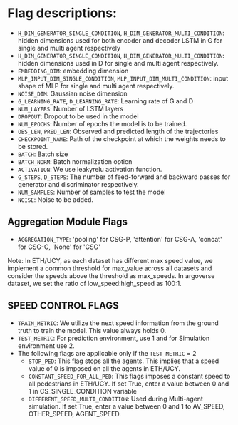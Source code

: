 
# Flag descriptions:

- `H_DIM_GENERATOR_SINGLE_CONDITION`, `H_DIM_GENERATOR_MULTI_CONDITION`: hidden dimensions used for both encoder and decoder LSTM in G for single and multi agent respectively
- `H_DIM_GENERATOR_SINGLE_CONDITION`, `H_DIM_GENERATOR_MULTI_CONDITION`: hidden dimensions used in D for single and multi agent respectively.
- `EMBEDDING_DIM`: embedding dimension
- `MLP_INPUT_DIM_SINGLE_CONDITION`, `MLP_INPUT_DIM_MULTI_CONDITION`: input shape of MLP for single and multi agent respectively.
- `NOISE_DIM`: Gaussian noise dimension
- `G_LEARNING_RATE`, `D_LEARNING_RATE`: Learning rate of G and D
- `NUM_LAYERS`: Number of LSTM layers
- `DROPOUT`: Dropout to be used in the model
- `NUM_EPOCHS`: Number of epochs the model is to be trained. 
- `OBS_LEN`, `PRED_LEN`: Observed and predicted length of the trajectories
- `CHECKPOINT_NAME`: Path of the checkpoint at which the weights needs to be stored.
- `BATCH`: Batch size
- `BATCH_NORM`: Batch normalization option
- `ACTIVATION`: We use leakyrelu activation function.
- `G_STEPS`, `D_STEPS`: The number of feed-forward and backward passes for generator and discriminator respectively.
- `NUM_SAMPLES`: Number of samples to test the model
- `NOISE`: Noise to be added.

## Aggregation Module Flags
- `AGGREGATION_TYPE`: 'pooling' for CSG-P, 'attention' for CSG-A, 'concat' for CSG-C, 'None' for 'CSG'

Note: In ETH/UCY, as each dataset has different max speed value, we implement a common threshold for max_value across all datasets and consider the speeds above the threshold as max_speeds.
In argoverse dataset, we set the ratio of low_speed:high_speed as 100:1.


## SPEED CONTROL FLAGS
- `TRAIN_METRIC`: We utilize the next speed information from the ground truth to train the model. This value always holds 0. 
- `TEST_METRIC`: For prediction environment, use 1 and for Simulation environment use 2.  
- The following flags are applicable only if the `TEST_METRIC` = 2
    - `STOP_PED`: This flag stops all the agents. This implies that a speed value of 0 is imposed on all the agents in ETH/UCY.
    - `CONSTANT_SPEED_FOR_ALL_PED`: This flags imposes a constant speed to all pedestrians in ETH/UCY. If set True, enter a value between 0 and 1 in CS_SINGLE_CONDITION variable
    - `DIFFERENT_SPEED_MULTI_CONDITION`:  Used during Multi-agent simulation. If set True, enter a value between 0 and 1 to AV_SPEED, OTHER_SPEED, AGENT_SPEED.